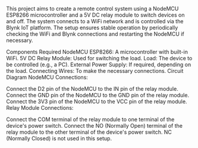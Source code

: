 This project aims to create a remote control system using a NodeMCU ESP8266 microcontroller and a 5V DC relay module to switch devices on and off. The system connects to a WiFi network and is controlled via the Blynk IoT platform. The setup ensures stable operation by periodically checking the WiFi and Blynk connections and restarting the NodeMCU if necessary.

Components Required
NodeMCU ESP8266: A microcontroller with built-in WiFi.
5V DC Relay Module: Used for switching the load.
Load: The device to be controlled (e.g., a PC).
External Power Supply: If required, depending on the load.
Connecting Wires: To make the necessary connections.
Circuit Diagram
NodeMCU Connections:

Connect the D2 pin of the NodeMCU to the IN pin of the relay module.
Connect the GND pin of the NodeMCU to the GND pin of the relay module.
Connect the 3V3 pin of the NodeMCU to the VCC pin of the relay module.
Relay Module Connections:

Connect the COM terminal of the relay module to one terminal of the device's power switch.
Connect the NO (Normally Open) terminal of the relay module to the other terminal of the device's power switch.
NC (Normally Closed) is not used in this setup.
